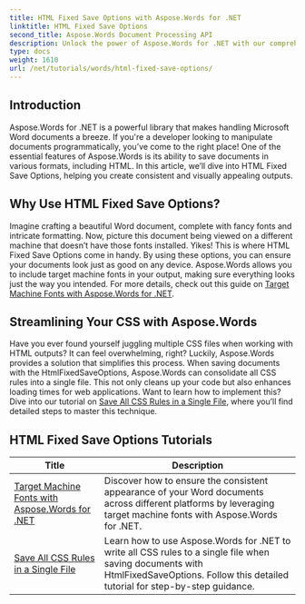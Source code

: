 ```yaml
---
title: HTML Fixed Save Options with Aspose.Words for .NET
linktitle: HTML Fixed Save Options
second_title: Aspose.Words Document Processing API
description: Unlock the power of Aspose.Words for .NET with our comprehensive HTML Fixed Save Options tutorials! Learn to streamline your document workflow.
type: docs
weight: 1610
url: /net/tutorials/words/html-fixed-save-options/
---
```

## Introduction

Aspose.Words for .NET is a powerful library that makes handling Microsoft Word documents a breeze. If you're a developer looking to manipulate documents programmatically, you’ve come to the right place! One of the essential features of Aspose.Words is its ability to save documents in various formats, including HTML. In this article, we’ll dive into HTML Fixed Save Options, helping you create consistent and visually appealing outputs.

## Why Use HTML Fixed Save Options?

Imagine crafting a beautiful Word document, complete with fancy fonts and intricate formatting. Now, picture this document being viewed on a different machine that doesn’t have those fonts installed. Yikes! This is where HTML Fixed Save Options come in handy. By using these options, you can ensure your documents look just as good on any device. Aspose.Words allows you to include target machine fonts in your output, making sure everything looks just the way you intended. For more details, check out this guide on [Target Machine Fonts with Aspose.Words for .NET](./target-machine-font/).

## Streamlining Your CSS with Aspose.Words

Have you ever found yourself juggling multiple CSS files when working with HTML outputs? It can feel overwhelming, right? Luckily, Aspose.Words provides a solution that simplifies this process. When saving documents with the HtmlFixedSaveOptions, Aspose.Words can consolidate all CSS rules into a single file. This not only cleans up your code but also enhances loading times for web applications. Want to learn how to implement this? Dive into our tutorial on [Save All CSS Rules in a Single File](./save-all-css-rules-in-single-file/), where you’ll find detailed steps to master this technique.

 ## HTML Fixed Save Options Tutorials
| Title | Description |
| --- | --- |
| [Target Machine Fonts with Aspose.Words for .NET](./target-machine-font/) | Discover how to ensure the consistent appearance of your Word documents across different platforms by leveraging target machine fonts with Aspose.Words for .NET. |
| [Save All CSS Rules in a Single File](./save-all-css-rules-in-single-file/) | Learn how to use Aspose.Words for .NET to write all CSS rules to a single file when saving documents with HtmlFixedSaveOptions. Follow this detailed tutorial for step-by-step guidance. |
